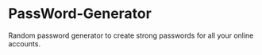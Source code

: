 # PassWord-Generator
 Random password generator to create strong passwords for all your online accounts.

